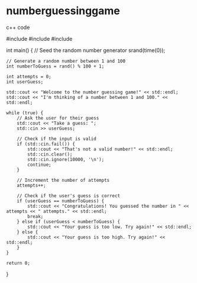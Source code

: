 # numberguessinggame
c++ code

#include <iostream>
#include <cstdlib>
#include <ctime>

int main() {
    // Seed the random number generator
    srand(time(0));

    // Generate a random number between 1 and 100
    int numberToGuess = rand() % 100 + 1;

    int attempts = 0;
    int userGuess;

    std::cout << "Welcome to the number guessing game!" << std::endl;
    std::cout << "I'm thinking of a number between 1 and 100." << std::endl;

    while (true) {
        // Ask the user for their guess
        std::cout << "Take a guess: ";
        std::cin >> userGuess;

        // Check if the input is valid
        if (std::cin.fail()) {
            std::cout << "That's not a valid number!" << std::endl;
            std::cin.clear();
            std::cin.ignore(10000, '\n');
            continue;
        }

        // Increment the number of attempts
        attempts++;

        // Check if the user's guess is correct
        if (userGuess == numberToGuess) {
            std::cout << "Congratulations! You guessed the number in " << attempts << " attempts." << std::endl;
            break;
        } else if (userGuess < numberToGuess) {
            std::cout << "Your guess is too low. Try again!" << std::endl;
        } else {
            std::cout << "Your guess is too high. Try again!" << std::endl;
        }
    }

    return 0;
}
